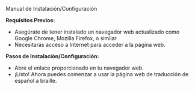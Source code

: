 ﻿Manual de Instalación/Configuración

**Requisitos Previos:**

- Asegúrate de tener instalado un navegador web actualizado como Google Chrome, Mozilla Firefox, o similar.
- Necesitarás acceso a Internet para acceder a la página web.

**Pasos de Instalación/Configuración:**

- Abre el enlace proporcionado en tu navegador web.
- ¡Listo! Ahora puedes comenzar a usar la página web de traducción de español a braille.


